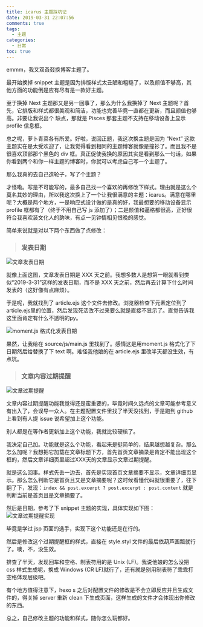 ```yaml
---
title: icarus 主题踩坑记
date: 2019-03-31 22:07:56
comments: true
tags:
  - 主题
categories:
  - 日常
toc: true
---
```


emmm，我又双叒叕换博客主题了。

最开始换掉 snippet 主题是因为排版样式太丑陋和粗糙了，以及颜值不够高，其他方面的功能倒是应有尽有是一款好主题。

至于换掉 Next 主题那又是另一回事了，那么为什么我换掉了 Next 主题呢？首先，它排版和样式都很美观和简洁，功能也完善毕竟一直都在更新，而且颜值也够高。非要让我说出个 缺点，那就是 Pisces 那套主题不支持在移动设备上显示 profile 信息框。

总之呢，萝卜青菜各有所爱。好啦，说回正题，我这次换主题是因为 “Next” 这款主题实在是太受欢迎了，让我觉得看到相同的主题博客就像是撞衫了。而且我不是很喜欢顶部那个黑色的 div 框。真正促使我换的原因其实是看到那么一句话，如果你看到两个和你一样主题的博客时，你就可以考虑自己写一个主题了。

那么我真的去自己造轮子，写了个主题？

<!--more-->
才怪嘞。写是不可能写的，最多自己找一个喜欢的再修改下样式。理由就是这么个莫名其妙的理由，所以我这次换上了一个让我很满意的主题：icarus。满意在哪里呢？大概是两个地方，一是响应式设计做的是真的好，我最想要的移动设备显示 profile 框都有了（终于不用自己写 js 添加了）；二是颜值和逼格都很高，正好很符合我喜欢装文化人的韵味，有点一见钟情相见恨晚的感觉。

简单来说就是对以下两个东西做了点修改：

> ### 发表日期

![文章发表日期](/img/icarus_postdate.png)

就像上面这图，文章发表日期是 XXX 天之前。我想多数人是想第一眼就看到类似“2019-3-31”这样的发表日期，而不是 XXX 天之前，然后再去计算下什么时间发表的（这好像有点麻烦）。

于是呢，我就找到了 article.ejs 这个文件去修改。浏览器检查下元素定位到了article.ejs里的位置，然后发现死活改不过来要么就是直接不显示了。直觉告诉我这里面肯定有什么不透明的py。

![moment.js 格式化发表日期](/img/moment_postdate.png)

果然，让我给在 source/js/main.js 里找到了。感情这是用moment.js 格式化了下日期然后给替换了下 text 啊。难怪我他娘的在 article.ejs 里改半天都没生效，有点坑。

> ### 文章内容过期提醒

![文章过期提醒](/img/outdate.png)

文章内容过期提醒功能我觉得还是蛮重要的，毕竟时间久远点的文章可能参考意义有出入了，会误导一众人。在主题配置文件里找了半天没找到，于是跑到 github 上看到有人提 issue 说希望加上这个功能。

别人都是在等作者更新加上这个功能，我就比较硬核了。

我决定自己加。功能就是这么个功能，看起来是挺简单的，结果越想越复杂。那么怎么加呢？我想把它加载在文章标题下方，首先首页文章摘录是肯定不能出现这个框的，然后文章详细页里超过XXX天的文章显示文章过期提醒。

就是这么回事。样式先丢一边去，首先是实现首页文章摘要不显示，文章详细页显示。那么怎么判断它是首页且又是文章摘要呢？这时候看懂代码就很重要了，往下翻了下，发现：`index && post.excerpt ? post.excerpt : post.content` 就是判断当前是首页且是文章摘要了。

然后是日期，参考了下 snippet 主题的实现，具体实现如下图：
![文章过期提醒实现](/img/warningpostdate.png)

毕竟是学过 jsp 页面的选手，实现下这个功能还是在行的。

然后是修改这个过期提醒框的样式，直接在 style.styl 文件的最后依葫芦画瓢就行了。噢，不，没生效。

排查了半天，发现回车和空格、制表符用的是 Unix (LF)。我说他娘的怎么没把 css 样式生成呢，换成 Windows (CR LF)就行了，还有就是别用制表符了乖乖打空格体现层级吧。

有个地方值得注意下，hexo s 之后对配置文件的修改是不会立即反应并且生成文件的，得关掉 server 重新 clean 下生成页面，这样生成的文件才会体现出你修改的东西。

总之，自己修改主题的功能和样式，随你怎么玩都好。






